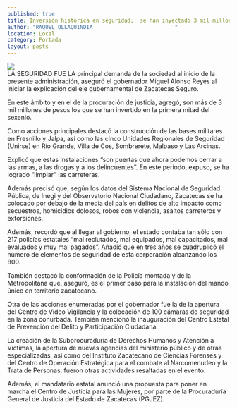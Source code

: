 ```yaml
---
published: true
title: Inversión histórica en seguridad;  se han inyectado 3 mil millones
author: "RAQUEL OLLAQUINDIA                          "
location: Local
category: Portada
layout: posts
---
```


![](http://i.imgur.com/CDQkdXjm.jpg)                  
LA SEGURIDAD FUE LA principal demanda de la sociedad al inicio de la presente administración, aseguró el gobernador Miguel Alonso Reyes al iniciar la explicación del eje gubernamental de Zacatecas Seguro.

En este ámbito y en el de la procuración de justicia, agregó, son más de 3 mil millones de pesos los que se han invertido en la primera mitad del sexenio.

Como acciones principales destacó la construcción de las bases militares en Fresnillo y Jalpa, así como las cinco Unidades Regionales de Seguridad (Unirse) en Río Grande, Villa de Cos, Sombrerete, Malpaso y Las Arcinas.

Explicó que estas instalaciones “son puertas que ahora podemos cerrar a las armas, a las drogas y a los delincuentes”. En este periodo, expuso, se ha logrado “limpiar” las carreteras.

Además precisó que, según los datos del Sistema Nacional de Seguridad Pública, de Inegi y del Observatorio Nacional Ciudadano, Zacatecas se ha colocado por debajo de la media del país en delitos de alto impacto como secuestros, homicidios dolosos, robos con violencia, asaltos carreteros y extorsiones.

Además, recordó que al llegar al gobierno, el estado contaba tan sólo con 217 policías estatales “mal reclutados, mal equipados, mal capacitados, mal evaluados y muy mal pagados”. Añadió que en tres años se cuadruplicó el número de elementos de seguridad de esta corporación alcanzando los 800.

También destacó la conformación de la Policía montada y de la Metropolitana que, aseguró, es el primer paso para la instalación del mando único en territorio zacatecano.

Otra de las acciones enumeradas por el gobernador fue la de la apertura del Centro de Video Vigilancia y la colocación de 100 cámaras de seguridad en la zona conurbada. También mencionó la inauguración del Centro Estatal de Prevención del Delito y Participación Ciudadana.

La creación de la Subprocuraduría de Derechos Humanos y Atención a Víctimas, la apertura de nuevas agencias del ministerio público y de otras especializadas, así como del Instituto Zacatecano de Ciencias Forenses y del Centro de Operación Estratégica para el combate al Narcomenudeo y la Trata de Personas, fueron otras actividades resaltadas en el evento.

Además, el mandatario estatal anunció una propuesta para poner en marcha el Centro de Justicia para las Mujeres, por parte de la Procuraduría General de Justicia del Estado de Zacatecas (PGJEZ). 
